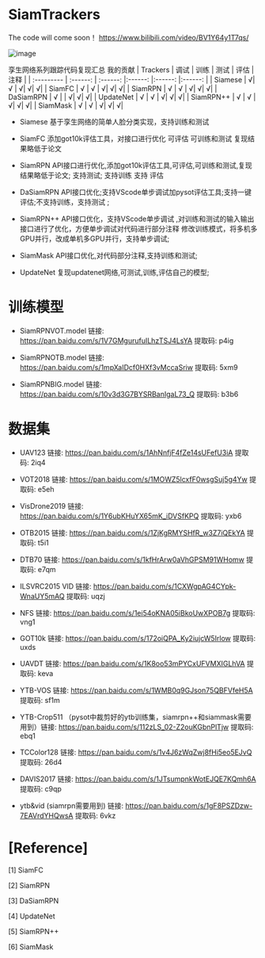# SiamTrackers

The code will come soon！  https://www.bilibili.com/video/BV1Y64y1T7qs/


![image](https://github.com/HonglinChu/SiamTrackers/tree/master/image/deep.jpg)

孪生网络系列跟踪代码复现汇总
我的贡献
| Trackers     | 调试    | 训练   | 测试  |  评估 | 注释 |
| :--------- | :------: | :------: |:------: |:------: |:------: |
| Siamese     | &radic;|  &radic; | &radic;| &radic;| &radic;|
| SiamFC      |  &radic; |  &radic; |  &radic;| &radic;| &radic;|
| SiamRPN     |  &radic; |  &radic; |  &radic;| &radic;| &radic;|
| DaSiamRPN     |  &radic; |        |  &radic;| &radic;| &radic;|
| UpdateNet   |  &radic; |  &radic; |  &radic;| &radic;| &radic;|
| SiamRPN++    |  &radic; |  &radic; |  &radic;| &radic;| &radic;|
| SiamMask    |  &radic; |  &radic; |  &radic;| &radic;| &radic;|


- Siamese 
基于孪生网络的简单人脸分类实现，支持训练和测试

- SiamFC 添加got10k评估工具，对接口进行优化
可评估
可训练和测试
复现结果略低于论文

- SiamRPN    API接口进行优化,添加got10k评估工具,可评估,可训练和测试,复现结果略低于论文; 支持测试; 支持训练
 支持 评估

- DaSiamRPN  API接口优化;支持VScode单步调试加pysot评估工具;支持一键评估;不支持训练，支持测试 ;
- SiamRPN++  API接口优化，支持VScode单步调试 ,对训练和测试的输入输出接口进行了优化，方便单步调试对代码进行部分注释 修改训练模式，将多机多GPU并行，改成单机多GPU并行，支持单步调试; 

- SiamMask    API接口优化,对代码部分注释,支持训练和测试;

- UpdateNet   复现updatenet网络,可测试,训练,评估自己的模型;

# 训练模型

- SiamRPNVOT.model 链接: https://pan.baidu.com/s/1V7GMgurufuILhzTSJ4LsYA 提取码: p4ig   

- SiamRPNOTB.model 链接: https://pan.baidu.com/s/1mpXaIDcf0HXf3vMccaSriw 提取码: 5xm9   

- SiamRPNBIG.model 链接: https://pan.baidu.com/s/10v3d3G7BYSRBanIgaL73_Q 提取码: b3b6

# 数据集

- UAV123 链接: https://pan.baidu.com/s/1AhNnfjF4fZe14sUFefU3iA 提取码: 2iq4

- VOT2018 链接: https://pan.baidu.com/s/1MOWZ5lcxfF0wsgSuj5g4Yw 提取码: e5eh

- VisDrone2019 链接: https://pan.baidu.com/s/1Y6ubKHuYX65mK_iDVSfKPQ 提取码: yxb6 

- OTB2015 链接: https://pan.baidu.com/s/1ZjKgRMYSHfR_w3Z7iQEkYA 提取码: t5i1

- DTB70 链接: https://pan.baidu.com/s/1kfHrArw0aVhGPSM91WHomw 提取码: e7qm

- ILSVRC2015 VID 链接: https://pan.baidu.com/s/1CXWgpAG4CYpk-WnaUY5mAQ 提取码: uqzj 

- NFS 链接: https://pan.baidu.com/s/1ei54oKNA05iBkoUwXPOB7g 提取码: vng1

- GOT10k 链接: https://pan.baidu.com/s/172oiQPA_Ky2iujcW5Irlow 提取码: uxds

- UAVDT 链接: https://pan.baidu.com/s/1K8oo53mPYCxUFVMXIGLhVA 提取码: keva

- YTB-VOS 链接: https://pan.baidu.com/s/1WMB0q9GJson75QBFVfeH5A 提取码: sf1m 

- YTB-Crop511 （pysot中裁剪好的ytb训练集，siamrpn++和siammask需要用到）链接: https://pan.baidu.com/s/112zLS_02-Z2ouKGbnPlTjw 提取码: ebq1

- TCColor128 链接: https://pan.baidu.com/s/1v4J6zWqZwj8fHi5eo5EJvQ 提取码: 26d4

- DAVIS2017 链接: https://pan.baidu.com/s/1JTsumpnkWotEJQE7KQmh6A 提取码: c9qp

- ytb&vid (siamrpn需要用到) 链接: https://pan.baidu.com/s/1gF8PSZDzw-7EAVrdYHQwsA 提取码: 6vkz

# [Reference]

   [1] SiamFC 

   [2] SiamRPN

   [3] DaSiamRPN

   [4] UpdateNet

   [5] SiamRPN++

   [6] SiamMask
